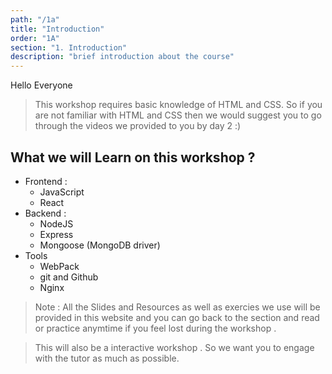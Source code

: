 ```yaml
---
path: "/1a"
title: "Introduction"
order: "1A"
section: "1. Introduction"
description: "brief introduction about the course"
---
```


Hello Everyone

> This workshop requires basic knowledge of HTML and CSS. So if you are not familiar with HTML and CSS then we would suggest you to go through the videos we provided to you by day 2 :)

## What we will Learn on this workshop ?

- Frontend :
  - JavaScript
  - React
- Backend :
  - NodeJS
  - Express
  - Mongoose (MongoDB driver)
- Tools
  - WebPack
  - git and Github
  - Nginx

> Note : All the Slides and Resources as well as exercies we use will be provided in this website and you can go back to the section and read or practice anymtime if you feel lost during the workshop .

> This will also be a interactive workshop . So we want you to engage with the tutor as much as possible.
